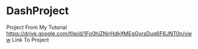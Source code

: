 # DashProject
Project From My Tutorial
https://drive.google.com/file/d/1Fo0hiZNjrHdkjfMEgGyrsDuq6F6JNT0n/view Link To Project
